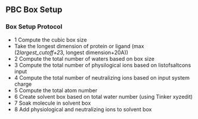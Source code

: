## PBC Box Setup

### Box Setup Protocol
* 1 Compute the cubic box size
* Take the longest dimension of protein or ligand (max (2*largest_cutoff+2*3, longest dimension+20A))
* 2 Compute the total number of waters based on box size
* 3 Compute the total number of physilogical ions based on listofsaltcons input
* 4 Compute the total number of neutralizing ions based on input system charge 
* 5 Compute the total atom number
* 6 Create solvent box based on total water number (using Tinker xyzedit)
* 7 Soak molecule in solvent box
* 8 Add physiological and neutralizing ions to solvent box
